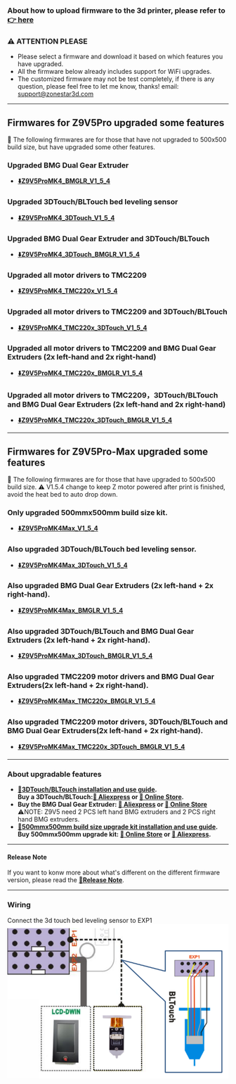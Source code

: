 ### About how to upload firmware to the 3d printer, please refer to [:point_right: here](https://github.com/ZONESTAR3D/Firmware/tree/master/Z9/Z9V5/bin#how-to-upload-firmware-to-z9v5pro)

### :warning: ATTENTION PLEASE 
- Please select a firmware and download it based on which features you have upgraded.
- All the firmware below already includes support for WiFi upgrades.
- The customized firmware may not be test completely, if there is any question, please feel free to let me know, thanks! email: support@zonestar3d.com

-----
## Firmwares for Z9V5Pro upgraded some features
:pushpin: The following firmwares are for those that have not upgraded to 500x500 build size, but have upgraded some other features.
### Upgraded BMG Dual Gear Extruder
- **[:arrow_down:Z9V5ProMK4_BMGLR_V1_5_4](./MK4/Z9V5ProMK4_BMGLR_V1_5_4.zip)**          
<!-- - **[:arrow_down:Z9V5ProMK4_BMGLR_V1_5_1](./MK4/Z9V5ProMK4_BMGLR_V1_5_1.zip)**           -->

### Upgraded 3DTouch/BLTouch bed leveling sensor
- **[:arrow_down:Z9V5ProMK4_3DTouch_V1_5_4](./MK4/Z9V5ProMK4_3DTouch_V1_5_4.zip)**
<!-- - **[:arrow_down:Z9V5ProMK4_3DTouch_V1_5_1](./MK4/Z9V5ProMK4_3DTouch_V1_5_1.zip)** -->
<!-- - **[:arrow_down:Z9V5ProMK4_3DTouch_V1_3_0](./MK4/Z9V5ProMK4_3DTouch_V1_3_0.zip)**  -->
<!-- - **[:arrow_down:Z9V5ProMK4_3DTouch_V1_2_3](./MK4/Z9V5ProMK4_3DTouch_V1_2_3.zip)**       -->

### Upgraded BMG Dual Gear Extruder and 3DTouch/BLTouch
- **[:arrow_down:Z9V5ProMK4_3DTouch_BMGLR_V1_5_4](./MK4/Z9V5ProMK4_3DTouch_BMGLR_V1_5_4.zip)**
<!-- - **[:arrow_down:Z9V5ProMK4_3DTouch_BMGLR_V1_5_1](./MK4/Z9V5ProMK4_3DTouch_BMGLR_V1_5_1.zip)** -->

### Upgraded all motor drivers to TMC2209
- **[:arrow_down:Z9V5ProMK4_TMC220x_V1_5_4](./MK4/Z9V5ProMK4_TMC220x_V1_5_4.zip)**
<!-- - **[:arrow_down:Z9V5ProMK4_TMC220x_V1_5_1](./MK4/Z9V5ProMK4_TMC220_V1_5_1.zip)** -->
<!-- - **[:arrow_down:Z9V5ProMK4_TMC220x_V1_3_0](./MK4/Z9V5ProMK4_TMC220x_V1_3_0.zip)** -->
<!-- - **[:arrow_down:Z9V5ProMK4_TMC220x_V1_2_3](./MK4/Z9V5ProMK4_TMC220x_V1_2_3.zip)** -->

### Upgraded all motor drivers to TMC2209 and 3DTouch/BLTouch
- **[:arrow_down:Z9V5ProMK4_TMC220x_3DTouch_V1_5_4](./MK4/Z9V5ProMK4_TMC220x_3DTouch_V1_5_4.zip)**
<!-- - **[:arrow_down:Z9V5ProMK4_TMC220x_3DTouch_V1_5_1](./MK4/Z9V5ProMK4_TMC220x_3DTouch_V1_5_1.zip)** -->
<!-- - **[:arrow_down:Z9V5ProMK4_TMC220x_3DTouch_V1_3_0](./MK4/Z9V5ProMK4_TMC220x_3DTouch_V1_3_0.zip)** -->
<!-- - **[:arrow_down:Z9V5ProMK4_TMC220x_3DTouch_V1_2_3](./MK4/Z9V5ProMK4_TMC220x_3DTouch_V1_2_3.zip)** -->

### Upgraded all motor drivers to TMC2209 and BMG Dual Gear Extruders (2x left-hand and 2x right-hand)
- **[:arrow_down:Z9V5ProMK4_TMC220x_BMGLR_V1_5_4](./MK4/Z9V5ProMK4_TMC220x_BMGLR_V1_5_4.zip)**

### Upgraded all motor drivers to TMC2209，3DTouch/BLTouch and BMG Dual Gear Extruders (2x left-hand and 2x right-hand)
- **[:arrow_down:Z9V5ProMK4_TMC220x_3DTouch_BMGLR_V1_5_4](./MK4/Z9V5ProMK4_TMC220x_3DTouch_BMGLR_V1_5_4.zip)**
<!-- - **[:arrow_down:Z9V5ProMK4_TMC220x_3DTouch_BMGLR_V1_5_1](./MK4/Z9V5ProMK4_TMC220x_3DTouch_BMGLR_V1_5_1.zip)** -->

-----
## Firmwares for Z9V5Pro-Max upgraded some features
:pushpin: The following firmwares are for those that have upgraded to 500x500 build size.
:warning: V1.5.4 change to keep Z motor powered after print is finished, avoid the heat bed to auto drop down.
### Only upgraded 500mmx500mm build size kit.
- **[:arrow_down:Z9V5ProMK4Max_V1_5_4](./MK4_Max/Z9V5ProMK4Max_V1_5_4.zip)**   
<!-- - **[:arrow_down:Z9V5ProMK4Max_V1_5_1](./MK4_Max/Z9V5ProMK4Max_V1_5_1.zip)**    -->
<!-- - **[:arrow_down:Z9V5ProMK4Max_V1_3_0](./MK4_Max/Z9V5ProMK4Max_V1_3_0.zip)**     -->

### Also upgraded 3DTouch/BLTouch bed leveling sensor.     
- **[:arrow_down:Z9V5ProMK4Max_3DTouch_V1_5_4](./MK4_Max/Z9V5ProMK4Max_3DTouch_V1_5_4.zip)**    
<!-- - **[:arrow_down:Z9V5ProMK4Max_3DTouch_V1_5_1](./MK4_Max/Z9V5ProMK4Max_3DTouch_V1_5_1.zip)**     -->
<!-- - **[:arrow_down:Z9V5ProMK4Max_3DTouch_V1_3_0](./MK4_Max/Z9V5ProMK4Max_3DTouch_V1_3_0.zip)**     -->

### Also upgraded BMG Dual Gear Extruders (2x left-hand + 2x right-hand).  
- **[:arrow_down:Z9V5ProMK4Max_BMGLR_V1_5_4](./MK4_Max/Z9V5ProMK4Max_BMGLR_V1_5_4.zip)** 

### Also upgraded 3DTouch/BLTouch and BMG Dual Gear Extruders (2x left-hand + 2x right-hand).  
- **[:arrow_down:Z9V5ProMK4Max_3DTouch_BMGLR_V1_5_4](./MK4_Max/Z9V5ProMK4Max_3DTouch_BMGLR_V1_5_4.zip)** 

### Also upgraded TMC2209 motor drivers and BMG Dual Gear Extruders(2x left-hand + 2x right-hand).   
- **[:arrow_down:Z9V5ProMK4Max_TMC220x_BMGLR_V1_5_4](./MK4_Max/Z9V5ProMK4Max_TMC220x_BMGLR_V1_5_4.zip)**  

### Also upgraded TMC2209 motor drivers, 3DTouch/BLTouch and BMG Dual Gear Extruders(2x left-hand + 2x right-hand).   
- **[:arrow_down:Z9V5ProMK4Max_TMC220x_3DTouch_BMGLR_V1_5_4](./MK4_Max/Z9V5ProMK4Max_TMC220x_3DTouch_BMGLR_V1_5_4.zip)**  
<!-- - **[:arrow_down:Z9V5ProMK4Max_TMC220x_3DTouch_BMGLR_V1_5_1](./MK4_Max/Z9V5ProMK4Max_TMC220x_3DTouch_BMGLR_V1_5_1.zip)**  -->

-----
### About upgradable features
- **[:book:3DTouch/BLTouch installation and use guide][3DTouch_Guide].**  
**Buy a 3DTouch/BLTouch:[:gift: Aliexpress][3DTouch_ALI] or [:gift: Online Store][3DTouch_SPY].**    
- **Buy the BMG Dual Gear Extruder: [:gift: Aliexpress][BMG_ALI] or [:gift: Online Store][BMG_SPY]**    
:warning:NOTE: Z9V5 need 2 PCS left hand BMG extruders and 2 PCS right hand BMG extruders.
- **[:book:500mmx500mm build size upgrade kit installation and use guide][500x500Kit_Guide].**     
**Buy 500mmx500mm upgrade kit: [:gift: Online Store][UK_9V5_500_SPY] or [:gift: Aliexpress][UK_9V5_500_ALI].**     

-----
#### Release Note
If you want to konw more about what's different on the different firmware version, please read the [:book:**Release Note**](https://github.com/ZONESTAR3D/Firmware/tree/master/Z9/Z9V5/bin/Z9V5Pro-MK4/beta).

-----
### Wiring
Connect the 3d touch bed leveling sensor to EXP1  
![](Wiring_3DTouch.png)


[3DTouch_ALI]: https://www.aliexpress.com/item/1005001464420529.html
[3DTouch_SPY]: https://www.zonestar3dshop.com/products/3d-touch-bltouch-bed-auto-leveling-sensor-for-3d-printers
[BMG_ALI]: https://www.aliexpress.com/item/1005003473360998.html
[BMG_SPY]: https://www.zonestar3dshop.com/products/zonestar-dual-gear-extruder-dual-drive-extruder-upgrade-bowden-extruder-1-75mm-filament-3d-printer-parts
[UK_9V5_500_ALI]: https://www.aliexpress.com/item/1005005625336328.html
[UK_9V5_500_SPY]: https://www.zonestar3dshop.com/products/zonestar-z9v5-500x500mm-large-printing-size-upgrade-kit-parts
[3DTouch_Guide]: https://github.com/ZONESTAR3D/Upgrade-kit-guide/tree/main/Bed_Leveling_Sensor/3DTouch
[500x500Kit_Guide]: https://github.com/ZONESTAR3D/Upgrade-kit-guide/tree/main/Z9V5_500x500
[Upload_Guide]: https://github.com/ZONESTAR3D/Firmware/tree/master/Z9/Z9V5/bin#how-to-upload-firmware-to-z9v5pro